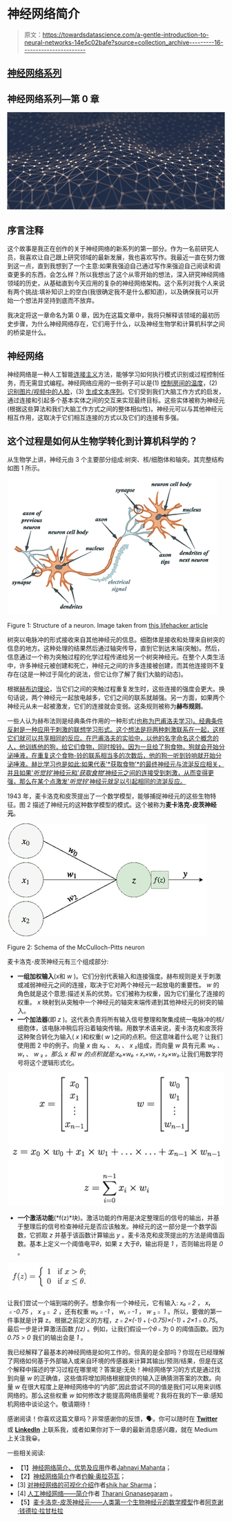 # 神经网络简介

> 原文：<https://towardsdatascience.com/a-gentle-introduction-to-neural-networks-14e5c02bafe?source=collection_archive---------16----------------------->

## [神经网络系列](https://towardsdatascience.com/tagged/neural-networks-series)

## 神经网络系列—第 0 章

![](img/6bb9d915161831be88d7ab35895dfb3a.png)

## 序言注释

这个故事是我正在创作的关于神经网络的新系列的第一部分。作为一名前研究人员，我喜欢让自己跟上研究领域的最新发展，我也喜欢写作。我最近一直在努力做到这一点，直到我想到了一个主意:如果我强迫自己通过写作来强迫自己阅读和调查更多的东西，会怎么样？所以我想出了这个从零开始的想法，深入研究神经网络领域的历史，从基础直到今天应用的复杂的神经网络架构。这个系列对我个人来说有两个挑战:填补知识上的空白(我很确定我不是什么都知道)，以及确保我可以开始一个想法并坚持到底而不放弃。

我决定将这一章命名为第 0 章，因为在这篇文章中，我将只解释该领域的最初历史步骤，为什么神经网络存在，它们用于什么，以及神经生物学和计算机科学之间的桥梁是什么。

## 神经网络

神经网络是一种人工智能[连接主义](https://en.wikipedia.org/wiki/Connectionism)方法，能够学习如何执行模式识别或过程控制任务，而无需显式编程。神经网络应用的一些例子可以是(1) [控制房间的温度](http://www.sysecol2.ethz.ch/OptiControl/LiteratureOC/Ruan_06_EB_inPress.pdf)，(2) [识别图片/视频中的人脸](http://cis.csuohio.edu/~sschung/CIS660/DeepFaceRecognition_parkhi15.pdf)，(3) [生成文本序列](https://www.cs.utoronto.ca/~ilya/pubs/2011/LANG-RNN.pdf)。它们受到我们大脑工作方式的启发，通过连接和引起多个基本实体之间的交互来实现最终目标。这些实体被称为神经元(根据这些算法和我们大脑工作方式之间的整体相似性)。神经元可以与其他神经元相互作用，这取决于它们相互连接的方式以及它们的连接有多强。

## 这个过程是如何从生物学转化到计算机科学的？

从生物学上讲，神经元由 3 个主要部分组成:树突、核/细胞体和轴突。其完整结构如图 1 所示。

![](img/0425a0a5d84db9f922a7acb5c5a8bfcc.png)

Figure 1: Structure of a neuron. Image taken from [this lifehacker article](https://lifehacker.com/the-science-of-practice-what-happens-when-you-learn-a-510255025)

树突以电脉冲的形式接收来自其他神经元的信息。细胞体是接收和处理来自树突的信息的地方。这种处理的结果然后通过轴突传导，直到它到达末端(突触)。然后，信息通过一个称为突触过程的化学过程传递给另一个树突神经元。在整个人类生活中，许多神经元被创建和死亡，神经元之间的许多连接被创建，而其他连接则不复存在(这是一种过于简化的说法，但它让你了解了我们大脑的动态)。

根据[赫布边理论](https://en.wikipedia.org/wiki/Hebbian_theory)，当它们之间的突触过程重复发生时，这些连接的强度会更大。换句话说，两个神经元一起放电越多，它们之间的联系就越强。另一方面，如果两个神经元从未一起被激发，它们的连接就会变弱。这条规则被称为**赫布规则**。

一些人认为赫布法则是经典条件作用的一种形式[(也称为巴甫洛夫学习)。经典条件反射是一种应用于刺激的联想学习形式。这个想法是将两种刺激联系在一起，这样它们就可以共享相同的反应。在巴甫洛夫的实验中，以他的名字命名这个概念的人，他训练他的狗，给它们食物，同时按铃。因为一旦给了狗食物，狗就会开始分泌唾液，在重复这个食物-铃的联系相当多的次数后，他的狗一听到铃响就开始分泌唾液。赫比学习也是如此:如果代表'*获取食物'*的最终神经元与流涎反应相关，并且如果'*听觉铃*'神经元和'*获取食物*'神经元之间的连接受到刺激，从而变得更强，那么在某个点激发'*听觉铃*'神经元就足以引起相同的流涎反应。](https://en.wikipedia.org/wiki/Classical_conditioning)

1943 年，麦卡洛克和皮茨提出了一个数学模型，能够捕捉神经元的这些生物特征。图 2 描述了神经元的这种数学模型的模式。这个被称为**麦卡洛克-皮茨神经元**。

![](img/2b58a3ae63f9faf200eab3813d8773f5.png)

Figure 2: Schema of the McCulloch-Pitts neuron

麦卡洛克-皮茨神经元有三个组成部分:

*   **一组加权输入**(*x*和 *w* )。它们分别代表输入和连接强度。赫布规则是关于刺激或减弱神经元之间的连接，取决于它对两个神经元一起放电的重要性。 *w* 的角色就是这个意思:描述关系的优势。它们被称为权重，因为它们量化了连接的权重。 *x* 映射到从突触中一个神经元的轴突末端传递到其他神经元的树突的输入。
*   **一个加法器**(即 *z* )。这代表负责将所有输入信号整理和聚集成统一电脉冲的核/细胞体，该电脉冲稍后将沿着轴突传输。用数学术语来说，麦卡洛克和皮茨将这种聚合转化为输入( *x* )和权重( *w* )之间的点积。但这意味着什么呢？让我们使用图 2 中的例子。向量 *x* 由 *x₀* 、 *x₁* 、 *x* ₂组成，而向量 *w* 具有元素 *w₀* 、 *w₁* 、 *w* ₂ *。*那么 x 和 w 的点积就是:*x₀×w₀*﹢*x₁×w₁*﹢*x*₂*×w*₂.让我们用数学符号将这个逻辑形式化。

![](img/c0d7728897ca464e43b45c61f7c9e931.png)

*   **一个激活功能**(*f(z)*块)。激活功能的作用是决定整理后的信号的输出，并基于整理后的信号检查神经元是否应该触发。神经元的这一部分是一个数学函数，它抓取 *z* 并基于该函数计算输出 *y* 。麦卡洛克和皮茨提出的方法是阈值函数。基本上定义一个阈值电平𝜃，如果 z 大于𝜃，输出将是 *1* ，否则输出将是 *0* 。

![](img/61e482517196e31db65a418dee92fb0f.png)

让我们尝试一个端到端的例子。想象你有一个神经元，它有输入: *x₀﹦2* ， *x₁﹦-0.75* ， *x* ₂﹦ *2* ，还有权重 *w₀﹦-1* ， *w₁﹦-1* ， *w* ₂﹦ *1* 。所以，要做的第一件事就是计算 z。根据之前定义的方程，*z*﹦*2×(-1)*﹢(*-0.75)×(-1)*﹢*2×1*﹦*0.75*。最后一步是计算激活函数 *f(z)* 。例如，让我们假设一个𝜃﹦为 0 的阈值函数。因为 *0.75* > *0* 我们的输出会是 *1* 。

我已经解释了最基本的神经网络是如何工作的。但真的是全部吗？你现在已经理解了网络如何基于外部输入或来自环境的传感器来计算其输出/预测/结果，但是在这个解释中描述的学习过程在哪里呢？答案是:无处！神经网络学习的方式是通过找到向量 *w* 的正确值，这些值将增加网络根据提供的输入正确猜测答案的次数。向量 *w* 在很大程度上是神经网络中的“内部”,因此尝试不同的值是我们可以用来训练网络的。那么这些权重 *w* 如何修改才能提高网络质量呢？我将在我的下一章:感知机网络中谈论这个。敬请期待！

感谢阅读！你喜欢这篇文章吗？非常感谢你的反馈，🗣。你可以随时在 [**Twitter**](https://twitter.com/adrianovinhas) 或 [**LinkedIn**](https://www.linkedin.com/in/adrianovinhas/) 上联系我，或者如果你对下一章的最新消息感兴趣，就在 Medium 上关注我😀。

一些相关阅读:

*   【1】[神经网络简介、优势及应用](/introduction-to-neural-networks-advantages-and-applications-96851bd1a207)作者[Jahnavi Mahanta](https://medium.com/u/17a6dbe78d34?source=post_page-----14e5c02bafe--------------------------------)；
*   【2】[神经网络简介](https://medium.com/@johnolafenwa/introduction-to-neural-networks-ca7eab1d27d7)作者[约翰·奥拉芬瓦](https://medium.com/u/90303d006c1a?source=post_page-----14e5c02bafe--------------------------------)；
*   [3] [对神经网络的可视化介绍](/a-visual-introduction-to-neural-networks-68586b0b733b)作者[shik har Sharma](https://medium.com/u/9947e090b1d1?source=post_page-----14e5c02bafe--------------------------------)；
*   [4] [人工神经网络——简介](https://medium.com/@tharanignanasegaram/artificial-neural-network-a-brief-introduction-572d462666f1)作者 [Tharani Gnanasegaram](https://medium.com/u/faf652cfc457?source=post_page-----14e5c02bafe--------------------------------) 。
*   【5】[麦卡洛克-皮茨神经元——人类第一个生物神经元的数学模型](/mcculloch-pitts-model-5fdf65ac5dd1)作者[阿克谢·钱德拉·拉甘杜拉](https://medium.com/u/202534492f47?source=post_page-----14e5c02bafe--------------------------------)